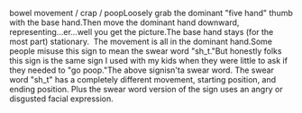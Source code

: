 bowel movement / crap / poopLoosely grab the dominant "five hand" thumb with the base hand.Then move the dominant hand downward, representing...er...well you get the 
picture.The base hand stays (for the most part) stationary.  The movement is all in 
the dominant hand.Some people misuse this sign to mean 
the swear word "sh_t."But honestly folks this sign is the same sign I used with my kids when they were 
little to ask if they needed to "go poop."The above signisn'ta swear word. The swear word "sh_t" has a completely 
different movement, starting position, and ending position. Plus the swear word 
version of the sign uses an angry or disgusted facial expression.